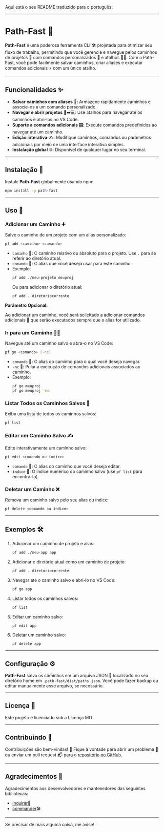 Aqui está o seu README traduzido para o português:

---

# Path-Fast 🚀

**Path-Fast** é uma poderosa ferramenta CLI 🛠️ projetada para otimizar seu fluxo de trabalho, permitindo que você gerencie e navegue pelos caminhos de projetos 📂 com comandos personalizados 🧩 e atalhos 🏃‍♂️. Com o Path-Fast, você pode facilmente salvar caminhos, criar aliases e executar comandos adicionais ⚡ com um único atalho.

---

## Funcionalidades ✨

- **Salvar caminhos com aliases** 📌: Armazene rapidamente caminhos e associe-os a um comando personalizado.
- **Navegar e abrir projetos** 📂➡️💻: Use atalhos para navegar até os caminhos e abri-los no VS Code.
- **Suporte a comandos adicionais** 🎛️: Execute comandos predefinidos ao navegar até um caminho.
- **Edição interativa** ✍️: Modifique caminhos, comandos ou parâmetros adicionais por meio de uma interface interativa simples.
- **Instalação global** 🌐: Disponível de qualquer lugar no seu terminal.

---

## Instalação 🔧

Instale **Path-Fast** globalmente usando npm:

```bash
npm install -g path-fast
```

---

## Uso 📝

### Adicionar um Caminho ➕

Salve o caminho de um projeto com um alias personalizado:

```bash
pf add <caminho> <comando>
```

- `caminho` 📂: O caminho relativo ou absoluto para o projeto. Use `.` para se referir ao diretório atual.
- `comando` 🧩: O alias que você deseja usar para este caminho.
- Exemplo:
  ```bash
  pf add ./meu-projeto meuproj
  ```
  Ou para adicionar o diretório atual:
  ```bash
  pf add . diretoriocorrente
  ```

**Parâmetro Opcional:**

Ao adicionar um caminho, você será solicitado a adicionar comandos adicionais 💬 que serão executados sempre que o alias for utilizado.

### Ir para um Caminho 🏃‍♂️

Navegue até um caminho salvo e abra-o no VS Code:

```bash
pf go <comando> [-nc]
```

- `comando` 🧩: O alias do caminho para o qual você deseja navegar.
- `-nc` 🚫: Pular a execução de comandos adicionais associados ao caminho.
- Exemplo:
  ```bash
  pf go meuproj
  pf go meuproj -nc
  ```

### Listar Todos os Caminhos Salvos 📜

Exiba uma lista de todos os caminhos salvos:

```bash
pf list
```

### Editar um Caminho Salvo ✍️

Edite interativamente um caminho salvo:

```bash
pf edit <comando ou índice>
```

- `comando` 🧩: O alias do caminho que você deseja editar.
- `índice` 🔢: O índice numérico do caminho salvo (use `pf list` para encontrá-lo).

### Deletar um Caminho ❌

Remova um caminho salvo pelo seu alias ou índice:

```bash
pf delete <comando ou índice>
```

---

## Exemplos 🛠️

1. Adicionar um caminho de projeto e alias:
   ```bash
   pf add ./meu-app app
   ```

2. Adicionar o diretório atual como um caminho de projeto:
   ```bash
   pf add . diretoriocorrente
   ```

3. Navegar até o caminho salvo e abri-lo no VS Code:
   ```bash
   pf go app
   ```

4. Listar todos os caminhos salvos:
   ```bash
   pf list
   ```

5. Editar um caminho salvo:
   ```bash
   pf edit app
   ```

6. Deletar um caminho salvo:
   ```bash
   pf delete app
   ```

---

## Configuração ⚙️

**Path-Fast** salva os caminhos em um arquivo JSON 📄 localizado no seu diretório home em `.path-fast/dist/paths.json`. Você pode fazer backup ou editar manualmente esse arquivo, se necessário.

---

## Licença 📜

Este projeto é licenciado sob a Licença MIT.

---

## Contribuindo 🤝

Contribuições são bem-vindas! 🎉 Fique à vontade para abrir um problema 🐛 ou enviar um pull request 📬 para o [repositório no GitHub](https://github.com/eduardonicola/path-fast).

---

## Agradecimentos 🙏

Agradecimentos aos desenvolvedores e mantenedores das seguintes bibliotecas:

- [Inquirer](https://www.npmjs.com/package/inquirer)💬
- [commander](https://www.npmjs.com/package/commander)🛠️

---

Se precisar de mais alguma coisa, me avise!